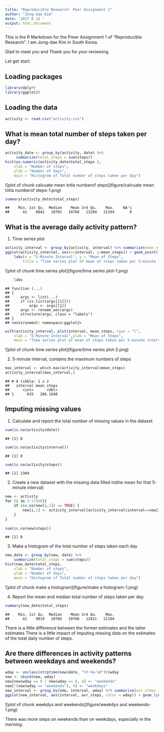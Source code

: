 ```yaml
---
title: "Reproducible Research: Peer Assignment 1"
author: "Jong-dae Kim"
date: '2017 6 12 '
output: html_document
---
```

This is the R Markdown for the Preer Assignment 1 of "Reproducible Research".
I am Jong-dae Kim in South Korea.

Glad to meet you and Thank you for your reviewing.

Let get start.





## Loading packages

```r
library(dplyr)
library(ggplot2)
```



## Loading the data

```r
activity <- read.csv("activity.csv")
```



## What is mean total number of steps taken per day?

```r
activity_date <- group_by(activity, date) %>%
     summarize(total_steps = sum(steps))
hist(as.numeric(activity_date$total_steps ),
    xlab = "Number of steps",
    ylab = "Number of days",
    main = "Histogram of Total number of steps taken per day")
```

![plot of chunk calcuate mean totla numberof steps](figure/calcuate mean totla numberof steps-1.png)

```r
summary(activity_date$total_steps)
```

```
##    Min. 1st Qu.  Median    Mean 3rd Qu.    Max.    NA's 
##      41    8841   10765   10766   13294   21194       8
```



## What is the average daily activity pattern?
1. Time series plot

```r
activity_interval <- group_by(activity, interval) %>% summarize(mean_steps = mean(steps, na.rm=TRUE))
ggplot(activity_interval, aes(x=interval, y=mean_steps)) + geom_point() +
    labs(x = "5-Minute Interval", y = "Mean of Steps", 
        title = "Time series plot of mean of steps taken per 5-minute interval")
```

![plot of chunk time series plot](figure/time series plot-1.png)

```r
    labs
```

```
## function (...) 
## {
##     args <- list(...)
##     if (is.list(args[[1]])) 
##         args <- args[[1]]
##     args <- rename_aes(args)
##     structure(args, class = "labels")
## }
## <environment: namespace:ggplot2>
```

```r
with(activity_interval, plot(interval, mean_steps, type = "l", 
    xlab = "5-Minute Interval",ylab = "Mean of Steps",
    main = "Time series plot of mean of steps taken per 5-minute interval") )
```

![plot of chunk time series plot](figure/time series plot-2.png)

2. 5-minute interval, contains the maximum numbers of steps

```r
max_interval <- which.max(activity_interval$mean_steps)
activity_interval[max_interval,]
```

```
## # A tibble: 1 x 2
##   interval mean_steps
##      <int>      <dbl>
## 1      835   206.1698
```


## Imputing missing values

1. Calculate and report the total number of missing values in the dataset 

```r
sum(is.na(activity$date))
```

```
## [1] 0
```

```r
sum(is.na(activity$interval))
```

```
## [1] 0
```

```r
sum(is.na(activity$steps))
```

```
## [1] 2304
```

2. Create a new dataset with the missing data filled in(the mean for that 5-minute interval)

```r
new <- activity
for (i in 1:17568){
    if (is.na(new[i,1]) == TRUE) {
        new[i,1] <- activity_interval[activity_interval$interval==new[i,3], 2]
    }
}
   
sum(is.na(new$steps))
```

```
## [1] 0
```

3. Make a histogram of the total number of steps taken each day 


```r
new_date <- group_by(new, date) %>%
    summarize(total_steps = sum(steps))
hist(new_date$total_steps,     
    xlab = "Number of steps",
    ylab = "Number of days",
    main = "Histogram of Total number of steps taken per day")
```

![plot of chunk make a histogram](figure/make a histogram-1.png)

4. Report the mean and median total number of steps taken per day. 

```r
summary(new_date$total_steps)
```

```
##    Min. 1st Qu.  Median    Mean 3rd Qu.    Max. 
##      41    9819   10766   10766   12811   21194
```

There is a little difference between the former estimates and the latter estimates
There is a little impact of imputing missing data on the estimates of the total daily number of steps.

## Are there differences in activity patterns between weekdays and weekends?


```r
wday <- unclass(strptime(new$date, "%Y-%m-%d"))$wday
new <- cbind(new, wday)
new[new$wday == 0 | new$wday == 6, 4] <- "weekends"
new[!(new$wday == "weekends"), 4] <- "weekdays"
new_interval <- group_by(new, interval, wday) %>% summarise(avr_steps = sum(steps))
ggplot(new_interval, aes(interval, avr_steps, color = wday)) + geom_line() 
```

![plot of chunk weekdys and weekends](figure/weekdys and weekends-1.png)





There was more steps on weekends than on weekdays, especially in the morning.







